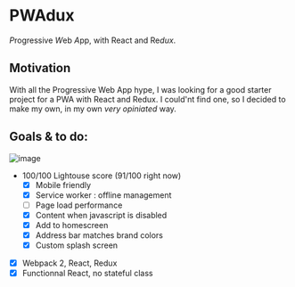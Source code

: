 # PWAdux
*P*rogressive *W*eb *A*pp, with React and Re*dux*.

## Motivation
With all the Progressive Web App hype, I was looking for a good starter project for a PWA with React and Redux. I could'nt find one, so I decided to make my own, in my own *very opiniated* way. 

## Goals & to do:
![image](https://cloud.githubusercontent.com/assets/5593234/23587197/5f7676e0-01a7-11e7-8033-7d67a93cfd08.png)
- 100/100 Lightouse score (91/100 right now)
  - [x] Mobile friendly
  - [x] Service worker : offline management
  - [ ] Page load performance
  - [x] Content when javascript is disabled
  - [x] Add to homescreen
  - [x] Address bar matches brand colors
  - [x] Custom splash screen
- [x] Webpack 2, React, Redux
- [x] Functionnal React, no stateful class
